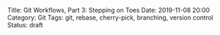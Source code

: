 Title: Git Workflows, Part 3: Stepping on Toes
Date: 2019-11-08 20:00
Category: Git
Tags: git, rebase, cherry-pick, branching, version control
Status: draft

